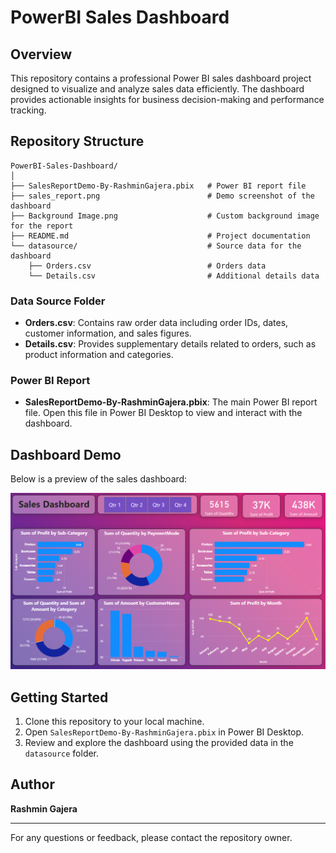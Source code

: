 # PowerBI Sales Dashboard

## Overview
This repository contains a professional Power BI sales dashboard project designed to visualize and analyze sales data efficiently. The dashboard provides actionable insights for business decision-making and performance tracking.

## Repository Structure
```
PowerBI-Sales-Dashboard/
│
├── SalesReportDemo-By-RashminGajera.pbix   # Power BI report file
├── sales_report.png                        # Demo screenshot of the dashboard
├── Background Image.png                    # Custom background image for the report
├── README.md                               # Project documentation
└── datasource/                             # Source data for the dashboard
	├── Orders.csv                          # Orders data
	└── Details.csv                         # Additional details data
```

### Data Source Folder
- **Orders.csv**: Contains raw order data including order IDs, dates, customer information, and sales figures.
- **Details.csv**: Provides supplementary details related to orders, such as product information and categories.

### Power BI Report
- **SalesReportDemo-By-RashminGajera.pbix**: The main Power BI report file. Open this file in Power BI Desktop to view and interact with the dashboard.

## Dashboard Demo
Below is a preview of the sales dashboard:

![Sales Dashboard Demo](sales_report.png)

## Getting Started
1. Clone this repository to your local machine.
2. Open `SalesReportDemo-By-RashminGajera.pbix` in Power BI Desktop.
3. Review and explore the dashboard using the provided data in the `datasource` folder.

## Author
**Rashmin Gajera**

---
For any questions or feedback, please contact the repository owner.